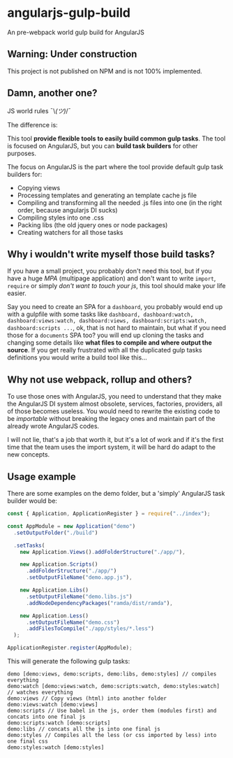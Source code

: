 # angularjs-gulp-build
An pre-webpack world gulp build for AngularJS

## Warning: Under construction
This project is not published on NPM and is not 100% implemented.

## Damn, another one?

JS world rules ¯\\_(ツ)_/¯

The difference is:

This tool **provide flexible tools to easily build common gulp tasks**.
The tool is focused on AngularJS, but you can **build task builders** for other purposes.

The focus on AngularJS is the part where the tool provide default gulp task builders for:
* Copying views
* Processing templates and generating an template cache js file
* Compiling and transforming all the needed .js files into one (in the right order, because angularjs DI sucks)
* Compiling styles into one .css
* Packing libs (the old jquery ones or node packages)
* Creating watchers for all those tasks

## Why i wouldn't write myself those build tasks?

If you have a small project, you probably don't need this tool, but if you have a huge *MPA* (multipage application)
and don't want to write `import`, `require` or simply *don't want to touch your js*, this tool should make your life easier.

Say you need to create an SPA for a `dashboard`, you probably would end up with a gulpfile with some tasks like `dashboard, dashboard:watch, dashboard:views:watch, dashboard:views, dashboard:scripts:watch, dashboard:scripts ...`, ok, that is not hard to maintain, but what 
if you need those for a `documents` SPA too? you will end up cloning the tasks and changing 
some details like **what files to compile and where output the source**.
 If you get really frustrated with all the duplicated gulp tasks 
 definitions you would write a build tool like this...

## Why not use webpack, rollup and others?

To use those ones with AngularJS, you need to understand that they make the AngularJS DI 
system almost obsolete, services, factories, providers, all of those becomes useless.
You would need to rewrite the existing code to be *importable* without breaking 
the legacy ones and maintain part of the already wrote AngularJS codes. 

I will not lie, that's a job that worth it, but it's 
a lot of work and if it's the first time that the team uses the import system,
it will be hard do adapt to the new concepts.

## Usage example

There are some examples on the demo folder, but
a 'simply' AngularJS task builder would be:

```javascript
const { Application, ApplicationRegister } = require("../index");

const AppModule = new Application("demo")
  .setOutputFolder("./build")

  .setTasks(
    new Application.Views().addFolderStructure("./app/"),

    new Application.Scripts()
      .addFolderStructure("./app/")
      .setOutputFileName("demo.app.js"),

    new Application.Libs()
      .setOutputFileName("demo.libs.js")
      .addNodeDependencyPackages("ramda/dist/ramda"),

    new Application.Less()
      .setOutputFileName("demo.css")
      .addFilesToCompile("./app/styles/*.less")
  );

ApplicationRegister.register(AppModule);
```

This will generate the following gulp tasks:
```
demo [demo:views, demo:scripts, demo:libs, demo:styles] // compiles everything
demo:watch [demo:views:watch, demo:scripts:watch, demo:styles:watch] // watches everything
demo:views // Copy views (html) into another folder
demo:views:watch [demo:views]
demo:scripts // Use babel in the js, order them (modules first) and concats into one final js
demo:scripts:watch [demo:scripts]
demo:libs // concats all the js into one final js
demo:styles // Compiles all the less (or css imported by less) into one final css
demo:styles:watch [demo:styles]
```

